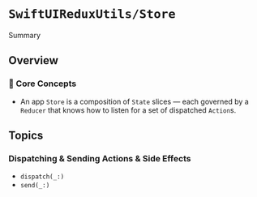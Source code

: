 # ``SwiftUIReduxUtils/Store``

<!--@START_MENU_TOKEN@-->Summary<!--@END_MENU_TOKEN@-->

## Overview

### 🔑 Core Concepts

- An app `Store` is a composition of `State` slices &mdash; each 
governed by a `Reducer` that knows how to listen for a set of dispatched `Action`s.


## Topics

### Dispatching & Sending Actions & Side Effects

- ``dispatch(_:)``
- ``send(_:)``
